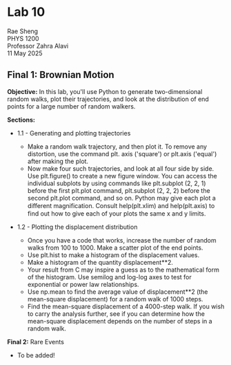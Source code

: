 # Lab 10  
Rae Sheng  
PHYS 1200  
Professor Zahra Alavi  
11 May 2025  
  
## **Final 1:** Brownian Motion  
**Objective:** In this lab, you'll use Python to generate two-dimensional random walks, plot their trajectories, and look at the distribution of end points for a large number of random walkers.  
           
**Sections:**
  * 1.1 - Generating and plotting trajectories  
      * Make a random walk trajectory, and then plot it. To remove any distortion, use the command plt. axis ('square') or plt.axis ('equal') after making the plot.  
      * Now make four such trajectories, and look at all four side by side. Use plt.figure() to create a new figure window. You can access the individual subplots by using commands like plt.subplot (2, 2, 1) before the first pIt.plot command, plt.subplot (2, 2, 2) before the second plt.plot command, and so on. Python may give each plot a diﬀerent magnification. Consult help(plt.xlim) and help(pIt.axis) to find out how to give each of your plots the same x and y limits.  

  * 1.2 - Plotting the displacement distribution  
      * Once you have a code that works, increase the number of random walks from 100 to 1000. Make a scatter plot of the end points.  
      * Use plt.hist to make a histogram of the displacement values.  
      * Make a histogram of the quantity displacement**2.  
      * Your result from C may inspire a guess as to the mathematical form of the histogram. Use semilog and log-log axes to test for exponential or power law relationships.  
      * Use np.mean to find the average value of displacement**2 (the mean-square displacement) for a random walk of 1000 steps.  
      * Find the mean-square displacement of a 4000-step walk. If you wish to carry the analysis further, see if you can determine how the mean-square displacement depends on the number of steps in a random walk.  

**Final 2:** Rare Events
  * To be added!

